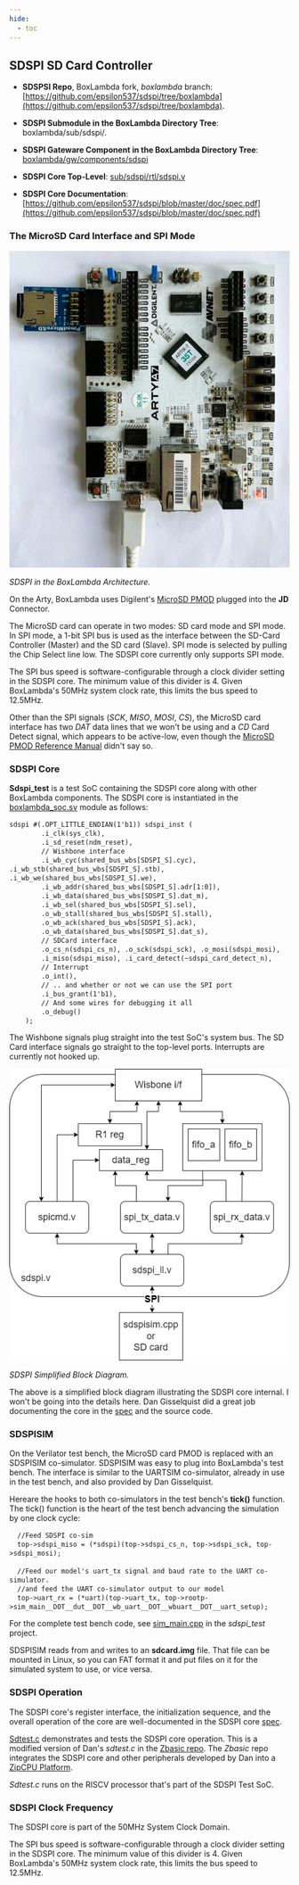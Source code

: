 ```yaml
---
hide:
  - toc
---
```


## SDSPI SD Card Controller

- **SDSPSI Repo**, BoxLambda fork, *boxlambda* branch:
    [https://github.com/epsilon537/sdspi/tree/boxlambda](https://github.com/epsilon537/sdspi/tree/boxlambda).

- **SDSPI Submodule in the BoxLambda Directory Tree**:
    boxlambda/sub/sdspi/.

- **SDSPI Gateware Component in the BoxLambda Directory Tree**:
    [boxlambda/gw/components/sdspi](https://github.com/epsilon537/boxlambda/tree/master/gw/components/sdspi)

- **SDSPI Core Top-Level**:
    [sub/sdspi/rtl/sdspi.v](https://github.com/epsilon537/sdspi/blob/boxlambda/rtl/sdspi.v)

- **SDSPI Core Documentation**:
    [https://github.com/epsilon537/sdspi/blob/master/doc/spec.pdf](https://github.com/epsilon537/sdspi/blob/master/doc/spec.pdf)

### The MicroSD Card Interface and SPI Mode

![Arty A7 with MicroSD PMOD in JD port.](assets/arty_w_microsd_pmod.jpeg)

*SDSPI in the BoxLambda Architecture.*

On the Arty, BoxLambda uses Digilent's [MicroSD PMOD](https://digilent.com/shop/pmod-microsd-microsd-card-slot/) plugged into the **JD** Connector.

The MicroSD card can operate in two modes: SD card mode and SPI mode. In SPI mode, a 1-bit SPI bus is used as the interface between the SD-Card Controller (Master) and the SD card (Slave). SPI mode is selected by pulling the Chip Select line low.
The SDSPI core currently only supports SPI mode.

The SPI bus speed is software-configurable through a clock divider setting in the SDSPI core. The minimum value of this divider is 4. Given BoxLambda's 50MHz system clock rate, this limits the bus speed to 12.5MHz.

Other than the SPI signals (*SCK*, *MISO*, *MOSI*, *CS*), the MicroSD card interface has two *DAT* data lines that we won't be using and a *CD* Card Detect signal, which appears to be active-low, even though the [MicroSD PMOD Reference Manual](https://digilent.com/reference/pmod/pmodmicrosd/reference-manual?redirect=1) didn't say so.

### SDSPI Core

**Sdspi_test** is a test SoC containing the SDSPI core along with other BoxLambda components. The SDSPI core is instantiated in the [boxlambda_soc.sv](https://github.com/epsilon537/boxlambda/blob/master/gw/components/boxlambda_soc/rtl/boxlambda_soc.sv) module as follows:

```
sdspi #(.OPT_LITTLE_ENDIAN(1'b1)) sdspi_inst (
		.i_clk(sys_clk),
		.i_sd_reset(ndm_reset),
		// Wishbone interface
		.i_wb_cyc(shared_bus_wbs[SDSPI_S].cyc), .i_wb_stb(shared_bus_wbs[SDSPI_S].stb), .i_wb_we(shared_bus_wbs[SDSPI_S].we),
		.i_wb_addr(shared_bus_wbs[SDSPI_S].adr[1:0]),
		.i_wb_data(shared_bus_wbs[SDSPI_S].dat_m),
		.i_wb_sel(shared_bus_wbs[SDSPI_S].sel),
		.o_wb_stall(shared_bus_wbs[SDSPI_S].stall),
		.o_wb_ack(shared_bus_wbs[SDSPI_S].ack),
		.o_wb_data(shared_bus_wbs[SDSPI_S].dat_s),
		// SDCard interface
		.o_cs_n(sdspi_cs_n), .o_sck(sdspi_sck), .o_mosi(sdspi_mosi),
		.i_miso(sdspi_miso), .i_card_detect(~sdspi_card_detect_n),
		// Interrupt
		.o_int(),
		// .. and whether or not we can use the SPI port
		.i_bus_grant(1'b1),
		// And some wires for debugging it all
		.o_debug()
	);
```

The Wishbone signals plug straight into the test SoC's system bus. The SD Card interface signals go straight to the top-level ports.
Interrupts are currently not hooked up.

![SDSPI Block Diagram.](assets/sdspi_block_diagram.drawio.png)

*SDSPI Simplified Block Diagram.*

The above is a simplified block diagram illustrating the SDSPI core internal. I won't be going into the details here. Dan Gisselquist did a great job documenting the core in the [spec](https://github.com/ZipCPU/sdspi/blob/master/doc/gpl-3.0.pdf) and the source code.

### SDSPISIM

On the Verilator test bench, the MicroSD card PMOD is replaced with an SDSPISIM co-simulator. SDSPISIM was easy to plug into BoxLambda's test bench. The interface is similar to the UARTSIM co-simulator, already in use in the test bench, and also provided by Dan Gisselquist.

Hereare the hooks to both co-simulators in the test bench's **tick()** function. The tick() function is the heart of the test bench advancing the simulation by one clock cycle:

```
  //Feed SDSPI co-sim
  top->sdspi_miso = (*sdspi)(top->sdspi_cs_n, top->sdspi_sck, top->sdspi_mosi);

  //Feed our model's uart_tx signal and baud rate to the UART co-simulator.
  //and feed the UART co-simulator output to our model
  top->uart_rx = (*uart)(top->uart_tx, top->rootp->sim_main__DOT__dut__DOT__wb_uart__DOT__wbuart__DOT__uart_setup);
```

For the complete test bench code, see [sim_main.cpp](https://github.com/epsilon537/boxlambda/blob/master/gw/projects/sdspi_test/sim/sim_main.cpp) in the *sdspi_test* project.

SDSPISIM reads from and writes to an **sdcard.img** file. That file can be mounted in Linux, so you can FAT format it and put files on it for the simulated system to use, or vice versa.

### SDSPI Operation

The SDSPI core's register interface, the initialization sequence, and the overall operation of the core are well-documented in the SDSPI core [spec](https://github.com/ZipCPU/sdspi/blob/master/doc/sdspi.pdf).

[Sdtest.c](https://github.com/epsilon537/boxlambda/blob/master/sw/projects/sdspi_test/sdtest.c) demonstrates and tests the SDSPI core operation. This is a modified version of Dan's *sdtest.c* in the [Zbasic repo](https://github.com/ZipCPU/zbasic). The *Zbasic* repo integrates the SDSPI core and other peripherals developed by Dan into a [ZipCPU Platform](https://zipcpu.com/projects.html).

*Sdtest.c* runs on the RISCV processor that's part of the SDSPI Test SoC.

### SDSPI Clock Frequency

The SDSPI core is part of the 50MHz System Clock Domain.

The SPI bus speed is software-configurable through a clock divider setting in the SDSPI core. The minimum value of this divider is 4. Given BoxLambda's 50MHz system clock rate, this limits the bus speed to 12.5MHz.

